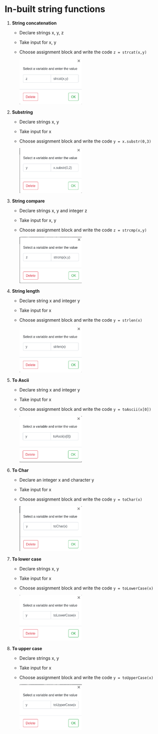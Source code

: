 # In-built string functions

1. **String concatenation**
   - Declare strings x, y, z
   - Take input for x, y  
   - Choose assignment block and write the code `z = strcat(x,y)`
     
     <img src="images/string-concatenation.png" width="200" />
    
2. **Substring**
   - Declare strings x, y
   - Take input for x
   - Choose assignment block and write the code `y = x.substr(0,3)`
     
     <img src="images/substring.png" width="200" />
     
3. **String compare**
    - Declare strings x, y and integer z
    - Take input for x, y
    - Choose assignment block and write the code `z = strcmp(x,y)`
      
      <img src="images/string-compare.png" width="200" />
4. **String length**
    - Declare string x and integer y
    - Take input for x
    - Choose assignment block and write the code `y = strlen(x)`
      
      <img src="images/string-length.png" width="200" />
5. **To Ascii**
    - Declare string x and integer y
    - Take input for x
    - Choose assignment block and write the code `y = toAscii(x[0])`
      
      <img src="images/toAscii.png" width="200" />
6. **To Char**      
   - Declare an integer x and character y
   - Take input for x
   - Choose assignment block and write the code `y = toChar(x)`
     
     <img src="images/toChar.png" width="200" />
7. **To lower case**  
    - Declare strings x, y
    - Take input for x
    - Choose assignment block and write the code `y = toLowerCase(x)`
      
      <img src="images/toLowerCase.png" width="200" />
8. **To upper case**
   - Declare strings x, y
   - Take input for x
   - Choose assignment block and write the code `y = toUpperCase(x)`
     
     <img src="images/toUpperCase.png" width="200" />      
